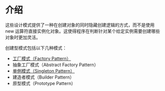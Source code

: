 # 介绍

这些设计模式提供了一种在创建对象的同时隐藏创建逻辑的方式，而不是使用 new 运算符直接实例化对象。这使得程序在判断针对某个给定实例需要创建哪些对象时更加灵活。

创建型模式包括以下几种模式：

* [工厂模式（Factory Pattern）](factory-pattern.md)
* 抽象工厂模式（Abstract Factory Pattern）
* [单例模式（Singleton Pattern）](singleton-pattern.md)
* 建造者模式（Builder Pattern）
* 原型模式（Prototype Pattern）
